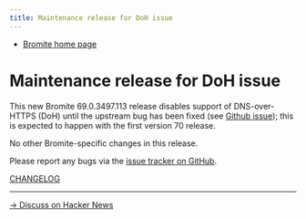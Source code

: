 ```yaml
---
title: Maintenance release for DoH issue
---
```

* [Bromite home page](/)

# Maintenance release for DoH issue

This new Bromite 69.0.3497.113 release disables support of DNS-over-HTTPS (DoH) until the upstream bug has been fixed (see [Github issue](https://github.com/bromite/bromite/issues/139)); this is expected to happen with the first version 70 release.

No other Bromite-specific changes in this release.

Please report any bugs via the [issue tracker on GitHub](https://github.com/bromite/bromite/issues).

[CHANGELOG](https://github.com/bromite/bromite/blob/master/CHANGELOG.md)

---
[&rarr; Discuss on Hacker News](https://news.ycombinator.com/item?id=18105517)
